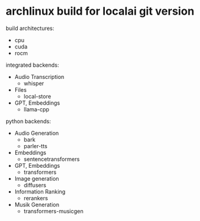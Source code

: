 # archlinux build for localai git version

build architectures:

- cpu
- cuda
- rocm

integrated backends:

- Audio Transcription
  - whisper
- Files
  - local-store
- GPT, Embeddings
  - llama-cpp

python backends:

- Audio Generation
  - bark
  - parler-tts
- Embeddings
  - sentencetransformers
- GPT, Embeddings
  - transformers
- Image generation
  - diffusers
- Information Ranking
  - rerankers
- Musik Generation
  - transformers-musicgen
